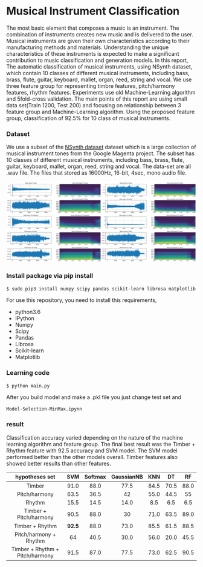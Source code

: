 # Musical Instrument Classification

The most basic element that composes a music is an instrument. The combination of instruments creates new music and is delivered to the user. Musical instruments are given their own characteristics according to their manufacturing methods and materials. Understanding the unique characteristics of these instruments is expected to make a significant contribution to music classification and generation models.
In this report, The automatic classification of musical instruments, using NSynth dataset, which contain 10 classes of different musical instruments, including bass, brass, flute, guitar, keyboard, mallet, organ, reed, string and vocal. We use three feature group for representing timbre features, pitch/harmony features, rhythm features. Experiments use old Machine-Learning algorithm and 5fold-cross validation. The main points of this report are using small data set(Train 1200, Test 200) and focusing on relationship between 3 feature group and Machine-Learning algorithm. Using the proposed feature group, classification of 92.5% for 10 class of musical instruments.

### Dataset
We use a subset of the [NSynth dataset](https://magenta.tensorflow.org/datasets/nsynth) dataset which is a large collection of musical instrument tones from the Google Magenta project. The subset has 10 classes of different musical instruments, including bass, brass, flute, guitar, keyboard, mallet, organ, reed, string and vocal. The data-set are all .wav file. The files that stored as 16000Hz, 16-bit, 4sec, mono audio file. 

<img src="/img/visualization.png">

### Install package via pip install
```
$ sudo pip3 install numpy scipy pandas scikit-learn librosa matplotlib
```

For use this repository, you need to install this requirements,
- python3.6
- IPython
- Numpy
- Scipy
- Pandas
- Librosa
- Scikit-learn
- Matplotlib

### Learning code
```
$ python main.py
```

After you build model and make a .pkl file you just change test set and   

```
Model-Selection-MinMax.ipynn
```

### result

Classification accuracy varied depending on the nature of the machine learning algorithm and feature group. The final best result was the Timber + Rhythm feature with 92.5 accuracy and SVM model. The SVM model performed better than the other models overall. Timber features also showed better results than other features.

hypotheses set | SVM | Softmax | GaussianNB | KNN | DT | RF
:---:|:---:|:---:|:---:|:---:|:---:|:---:
Timber | 91.0 | 88.0 | 77.5 | 84.5 | 70.5 | 88.0
Pitch/harmony | 63.5 | 36.5 | 42 | 55.0 | 44.5 | 55
Rhythm | 15.5 | 14.5 | 14.0 | 8.5 | 6.5 | 6.5
Timber + Pitch/harmony | 90.5 | 88.0 | 30 | 71.0 | 63.5 | 89.0
Timber + Rhythm | __92.5__ | 88.0 | 73.0 | 85.5 | 61.5 | 88.5
Pitch/harmony + Rhythm | 64 | 40.5 | 30.0 | 56.0 | 20.0 | 45.5 
Timber + Rhythm + Pitch/harmony | 91.5 | 87.0 | 77.5 | 73.0 | 62.5 | 90.5
